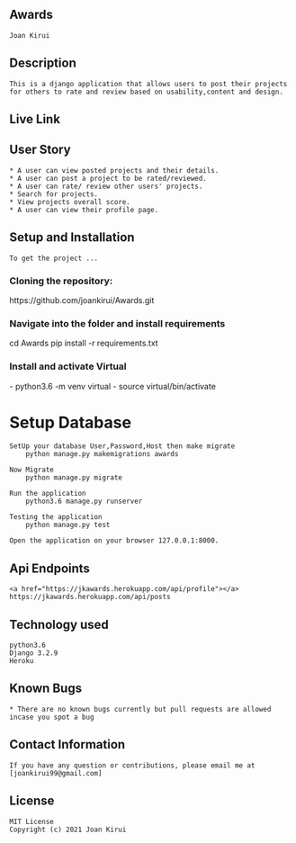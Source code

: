 ## Awards
    Joan Kirui

## Description
    This is a django application that allows users to post their projects for others to rate and review based on usability,content and design.

## Live Link

## User Story
    * A user can view posted projects and their details.
    * A user can post a project to be rated/reviewed.
    * A user can rate/ review other users' projects.
    * Search for projects.
    * View projects overall score.
    * A user can view their profile page.

## Setup and Installation
    To get the project ...

<h3>Cloning the repository:</h3>
    https://github.com/joankirui/Awards.git

<h3>Navigate into the folder and install requirements</h3>
    cd Awards pip install -r requirements.txt

<h3>Install and activate Virtual</h3>
    - python3.6 -m venv virtual 
    - source virtual/bin/activate  

# Setup Database 
    SetUp your database User,Password,Host then make migrate
        python manage.py makemigrations awards

    Now Migrate 
        python manage.py migrate 

    Run the application
        python3.6 manage.py runserver

    Testing the application
        python manage.py test

    Open the application on your browser 127.0.0.1:8000.

## Api Endpoints
    <a href="https://jkawards.herokuapp.com/api/profile"></a>
    https://jkawards.herokuapp.com/api/posts



## Technology used
    python3.6
    Django 3.2.9
    Heroku

## Known Bugs
    * There are no known bugs currently but pull requests are allowed incase you spot a bug

## Contact Information
    If you have any question or contributions, please email me at [joankirui99@gmail.com]

## License
    MIT License
    Copyright (c) 2021 Joan Kirui


